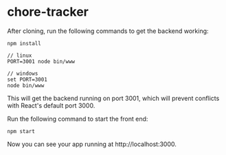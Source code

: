 # chore-tracker

After cloning, run the following commands to get the backend working: 
```
npm install
  
// linux
PORT=3001 node bin/www
  
// windows
set PORT=3001
node bin/www
```

This will get the backend running on port 3001, which will prevent conflicts with React's default port 3000.

Run the following command to start the front end:
```
npm start
```
Now you can see your app running at http://localhost:3000.
